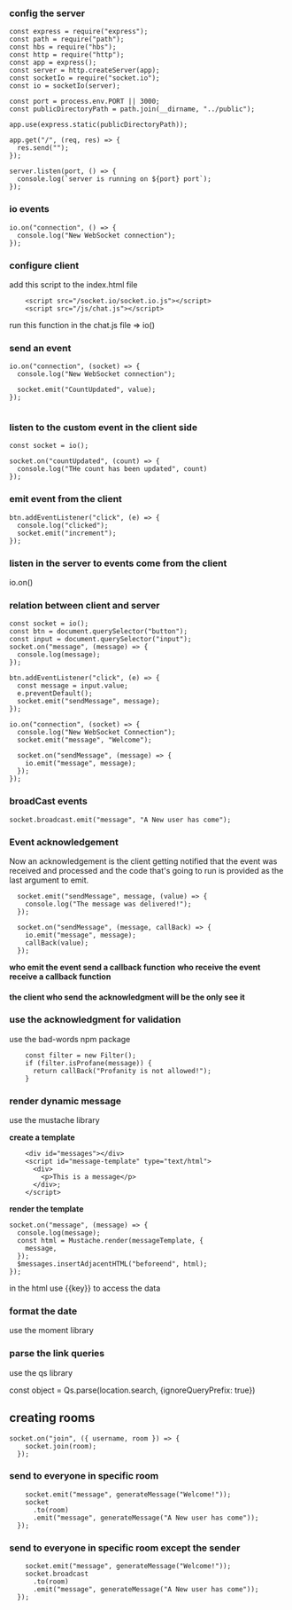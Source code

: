 ### config the server

```
const express = require("express");
const path = require("path");
const hbs = require("hbs");
const http = require("http");
const app = express();
const server = http.createServer(app);
const socketIo = require("socket.io");
const io = socketIo(server);

const port = process.env.PORT || 3000;
const publicDirectoryPath = path.join(__dirname, "../public");

app.use(express.static(publicDirectoryPath));

app.get("/", (req, res) => {
  res.send("");
});

server.listen(port, () => {
  console.log(`server is running on ${port} port`);
});

```

### io events

```
io.on("connection", () => {
  console.log("New WebSocket connection");
});
```

### configure client

add this script to the index.html file

```
    <script src="/socket.io/socket.io.js"></script>
    <script src="/js/chat.js"></script>
```

run this function in the chat.js file => io()

### send an event

```
io.on("connection", (socket) => {
  console.log("New WebSocket connection");

  socket.emit("CountUpdated", value);
});


```

### listen to the custom event in the client side

```
const socket = io();

socket.on("countUpdated", (count) => {
  console.log("THe count has been updated", count)
});

```

### emit event from the client

```
btn.addEventListener("click", (e) => {
  console.log("clicked");
  socket.emit("increment");
});
```

### listen in the server to events come from the client

io.on()

### relation between client and server

```
const socket = io();
const btn = document.querySelector("button");
const input = document.querySelector("input");
socket.on("message", (message) => {
  console.log(message);
});

btn.addEventListener("click", (e) => {
  const message = input.value;
  e.preventDefault();
  socket.emit("sendMessage", message);
});
```

```
io.on("connection", (socket) => {
  console.log("New WebSocket Connection");
  socket.emit("message", "Welcome");

  socket.on("sendMessage", (message) => {
    io.emit("message", message);
  });
});

```

### broadCast events

```
socket.broadcast.emit("message", "A New user has come");
```

### Event acknowledgement

Now an acknowledgement is the client getting notified that the event was received and processed and the code that's going to run is provided as the last argument to emit.

```
  socket.emit("sendMessage", message, (value) => {
    console.log("The message was delivered!");
  });

```

```
  socket.on("sendMessage", (message, callBack) => {
    io.emit("message", message);
    callBack(value);
  });
```

**who emit the event send a callback function**
**who receive the event receive a callback function**

#### the client who send the acknowledgment will be the only see it

### use the acknowledgment for validation

use the bad-words npm package

```
    const filter = new Filter();
    if (filter.isProfane(message)) {
      return callBack("Profanity is not allowed!");
    }
```

### render dynamic message

use the mustache library

<script src="https://cdnjs.cloudflare.com/ajax/libs/mustache.js/3.0.1/mustache.min.js"></script>

**create a template**

```
    <div id="messages"></div>
    <script id="message-template" type="text/html">
      <div>
        <p>This is a message</p>
      </div>;
    </script>
```

**render the template**

```
socket.on("message", (message) => {
  console.log(message);
  const html = Mustache.render(messageTemplate, {
    message,
  });
  $messages.insertAdjacentHTML("beforeend", html);
});
```

in the html use {{key}} to access the data

### format the date

use the moment library

<script src="https://cdnjs.cloudflare.com/ajax/libs/moment.js/2.22.2/moment.min.js"></script>

### parse the link queries

use the qs library

const object = Qs.parse(location.search, {ignoreQueryPrefix: true})

## creating rooms

```
socket.on("join", ({ username, room }) => {
    socket.join(room);
  });
```

### send to everyone in specific room

```
    socket.emit("message", generateMessage("Welcome!"));
    socket
      .to(room)
      .emit("message", generateMessage("A New user has come"));
  });

```

### send to everyone in specific room except the sender

```
    socket.emit("message", generateMessage("Welcome!"));
    socket.broadcast
      .to(room)
      .emit("message", generateMessage("A New user has come"));
  });
```
